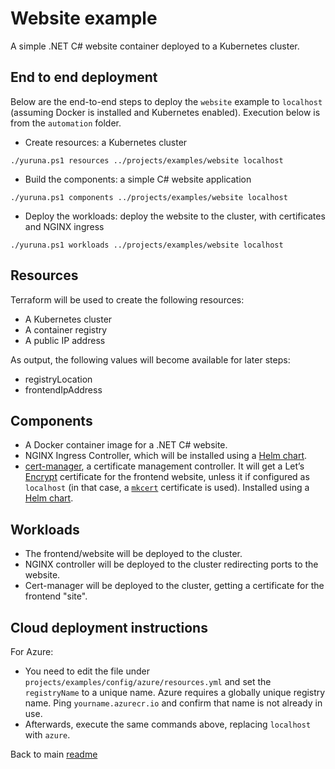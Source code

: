 # Website example

A simple .NET C# website container deployed to a Kubernetes cluster.

## End to end deployment

Below are the end-to-end steps to deploy the `website` example to `localhost` (assuming Docker is installed and Kubernetes enabled). Execution below is from the `automation` folder.

- Create resources: a Kubernetes cluster

```shell
./yuruna.ps1 resources ../projects/examples/website localhost
```

- Build the components: a simple C# website application

```shell
./yuruna.ps1 components ../projects/examples/website localhost
```

- Deploy the  workloads: deploy the website to the cluster, with certificates and NGINX ingress

```shell
./yuruna.ps1 workloads ../projects/examples/website localhost
```

## Resources

Terraform will be used to create the following resources:

- A Kubernetes cluster
- A container registry
- A public IP address

As output, the following values will become available for later steps:

- registryLocation
- frontendIpAddress

## Components

- A Docker container image for a .NET C# website.
- NGINX Ingress Controller, which will be installed using a [Helm chart](https://kubernetes.github.io/ingress-nginx/deploy/#using-helm).
- [cert-manager](https://cert-manager.io/docs/), a certificate management controller. It will get a Let’s [Encrypt](https://letsencrypt.org/) certificate for the frontend website, unless it if configured as `localhost` (in that case, a [`mkcert`](https://github.com/FiloSottile/mkcert) certificate is used). Installed using a [Helm chart](https://cert-manager.io/docs/installation/kubernetes/#installing-with-helm).

## Workloads

- The frontend/website will be deployed to the cluster.
- NGINX controller will be deployed to the cluster redirecting ports to the website.
- Cert-manager will be deployed to the cluster, getting a certificate for the frontend "site".

## Cloud deployment instructions

For Azure:
- You need to edit the file under `projects/examples/config/azure/resources.yml` and set the `registryName` to a unique name. Azure requires a globally unique registry name. Ping `yourname.azurecr.io` and confirm that name is not already in use.
- Afterwards, execute the same commands above, replacing `localhost` with `azure`.

Back to main [readme](../../README.md)
